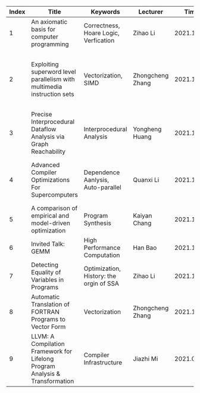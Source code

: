 | Index | Title |  Keywords | Lecturer | Time | Links| Presiquite |
| ----- | ----- | --------- | ---------| ---- | ---- | ---------- |
| 1 | An axiomatic basis for computer programming | Correctness, Hoare Logic, Verfication | Zihao Li | 2021.11.7| [PPT](https://github.com/zihaoli-cn/compiler-paper-reading/tree/main/material/ProgrammingLanguages/HoareLogic)| have learned **Proprositional Logic** |
| 2 | Exploiting superword level parallelism with multimedia instruction sets | Vectorization, SIMD | Zhongcheng Zhang | 2021.11.14  | [PPT](https://github.com/zihaoli-cn/compiler-paper-reading/tree/main/material/Compiler%20Specialization/Vectorization) |  `Abstract` and `Introduction` parts in paper are strongly suggested to read before attending the seminar |
| 3 | Precise Interprocedural Dataflow Analysis via Graph Reachability | Interprocedural Analysis | Yongheng Huang | 2021.11.21 | [link](https://github.com/zihaoli-cn/compiler-paper-reading/tree/main/material/Compiler%20Specialization/Interprocedural%20Optimization) | Data-flow Analysis, Interprocedural Analysis |
| 4 | Advanced Compiler Optimizations For Supercomputers | Dependence Aanlysis, Auto-parallel | Quanxi Li | 2021.11.28 | [PPT](https://github.com/zihaoli-cn/compiler-paper-reading/tree/main/material/Compiler%20Core) | the "*Data Dependence*" concept in Computer Architecture Course |
| 5 | A comparison of empirical and model-driven optimization | Program Synthesis | Kaiyan Chang | 2021.12.05 | `TODO` | |
| 6 | Invited Talk: GEMM | High Performance Computation | Han Bao | 2021.12.12 | `TODO` | |
| 7 | Detecting Equality of Variables in Programs|  Optimization, History: the orgin of SSA | Zihao Li | 2021.12.19 | `TODO` | at least know what is **SSA**|
| 8 | Automatic Translation of FORTRAN Programs to Vector Form | Vectorization | Zhongcheng Zhang | 2021.12.26 | `TODO` | |
| 9 | LLVM: A Compilation Framework for Lifelong Program Analysis & Transformation | Compiler Infrastructure | Jiazhi Mi | 2021.01.02 | `TODO` | | 
